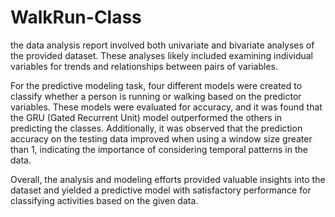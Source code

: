 # WalkRun-Class
the data analysis report involved both univariate and bivariate analyses of the provided dataset. These analyses likely included examining individual variables for trends and relationships between pairs of variables.

For the predictive modeling task, four different models were created to classify whether a person is running or walking based on the predictor variables. These models were evaluated for accuracy, and it was found that the GRU (Gated Recurrent Unit) model outperformed the others in predicting the classes. Additionally, it was observed that the prediction accuracy on the testing data improved when using a window size greater than 1, indicating the importance of considering temporal patterns in the data.

Overall, the analysis and modeling efforts provided valuable insights into the dataset and yielded a predictive model with satisfactory performance for classifying activities based on the given data.





